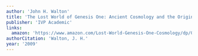 ```yaml
---
author: 'John H. Walton'
title: 'The Lost World of Genesis One: Ancient Cosmology and the Origins Debate'
publisher: 'IVP Academic'
links:
  amazon: 'https://www.amazon.com/Lost-World-Genesis-One-Cosmology/dp/0830837043'
authorCitation: 'Walton, J. H.'
year: '2009'
---
```

